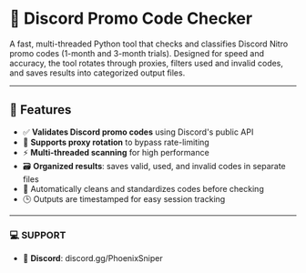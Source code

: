 # 🚀 Discord Promo Code Checker

A fast, multi-threaded Python tool that checks and classifies Discord Nitro promo codes (1-month and 3-month trials). Designed for speed and accuracy, the tool rotates through proxies, filters used and invalid codes, and saves results into categorized output files.

---

## 🌟 Features

- ✅ **Validates Discord promo codes** using Discord's public API
- 🔀 **Supports proxy rotation** to bypass rate-limiting
- ⚡ **Multi-threaded scanning** for high performance
- 🗃️ **Organized results**: saves valid, used, and invalid codes in separate files
- 🧼 Automatically cleans and standardizes codes before checking
- 🕒 Outputs are timestamped for easy session tracking

---

### 💻 SUPPORT

- 🖤 **Discord**: discord.gg/PhoenixSniper
